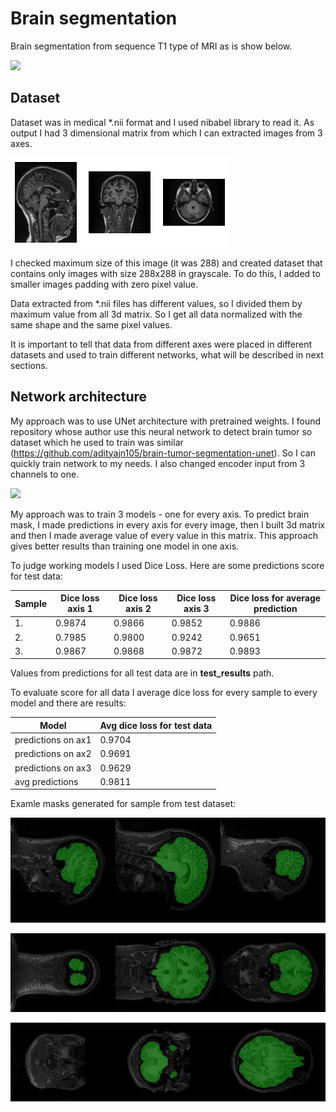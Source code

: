 # Brain segmentation

Brain segmentation from sequence T1 type of MRI as is show below. 

![](https://www.researchgate.net/profile/Dario_Pompili/publication/309402865/figure/fig1/AS:420915604148224@1477365508110/Skull-stripping-steps-A-input-images-B-brain-contouring-and-C-removal-of.png)

## Dataset

Dataset was in medical *.nii format and I used nibabel library to read it. As output I had 3 dimensional matrix from which I can extracted images from 3 axes. 

![](images/mri_axes.png)

I checked maximum size of this image (it was 288) and created dataset that contains only images with size 288x288 in grayscale. To do this, I added to smaller images padding with zero pixel value.


Data extracted from *.nii files has different values, so I divided them by maximum value from all 3d matrix. So I 
get all data normalized with the same shape and the same pixel values. 

It is important to tell that data from different axes were placed in different datasets and used to train different networks, what will be described in next sections.

## Network architecture

My approach was to use UNet architecture with pretrained weights. I found repository whose author use this neural network to detect brain tumor so dataset which he used to train was similar (https://github.com/adityajn105/brain-tumor-segmentation-unet). So I can quickly train network to my needs. I also changed encoder input from 3 channels to one.

![](https://raw.githubusercontent.com/adityajn105/brain-tumor-segmentation-unet/master/screenshots/unet-tumor-seg.png)

My approach was to train 3 models - one for every axis. To predict brain mask, I made predictions in every axis for every image, then I built 3d matrix and then I made average value of every value in this matrix. This approach gives better results than training one model in one axis.

To judge working models I used Dice Loss. Here are some predictions score for test data:

| Sample  | Dice loss axis 1  | Dice loss axis 2  | Dice loss axis 3  | Dice loss for average prediction |
|---|---|---|---|---|
|1.   | 0.9874  | 0.9866  | 0.9852  | 0.9886  |
|2.   | 0.7985  | 0.9800  | 0.9242  | 0.9651  |
|3.   | 0.9867  | 0.9868  | 0.9872  | 0.9893  |

Values from predictions for all test data are in **test_results** path.

To evaluate score for all data I average dice loss for every sample to every model and there are results:

| Model  | Avg dice loss for test data  |
|---|---|
| predictions on ax1  | 0.9704  |
| predictions on ax2  | 0.9691  |
| predictions on ax3  | 0.9629  |
| avg predictions     | 0.9811  |

Examle masks generated for sample from test dataset:

![](images/prediction_ax1.png)

![](images/prediction_ax2.png)

![](images/prediction_ax3.png)
